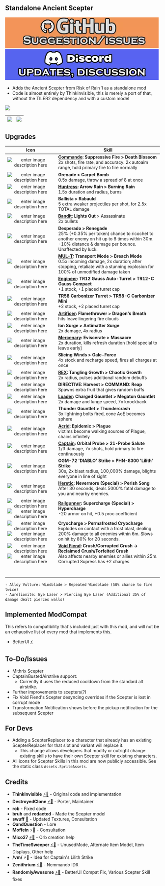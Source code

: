 

## Standalone Ancient Scepter

[![github issues/request link](https://raw.githubusercontent.com/DestroyedClone/PoseHelper/master/PoseHelper/github_link.webp)](https://github.com/DestroyedClone/AncientScepter/issues) [![discord invite](https://raw.githubusercontent.com/DestroyedClone/PoseHelper/master/PoseHelper/discord_link.webp)](https://discord.gg/DpHu3qXMHK)

- Adds the Ancient Scepter from Risk of Rain 1 as a standalone mod
- Code is almost entirely by ThinkInvisible, this is merely a port of that, without the TILER2 dependency and with a custom model

[![](https://raw.githubusercontent.com/DestroyedClone/AncientScepter/master/AncientScepter/readme/logbookpage.webp)
]()

| ![](https://raw.githubusercontent.com/DestroyedClone/AncientScepter/master/AncientScepter/readme/croco.webp) | ![](https://raw.githubusercontent.com/DestroyedClone/AncientScepter/master/AncientScepter/readme/logbookicon.webp) |
|--|--|

## Upgrades
| Icon | Skill |
|:--:|--|
| ![enter image description here](https://raw.githubusercontent.com/DestroyedClone/AncientScepter/master/AncientScepter_Unity/Assets/AssetBundle/AncientScepter/Icons/Skills/texCommandoR1.png) | **<u>Commando</u>: Suppressive Fire > Death Blossom**<br>2x shots, fire rate, and accuracy. 2x autoaim range, hold primary fire to fire normally</br> | 
| ![enter image description here](https://raw.githubusercontent.com/DestroyedClone/AncientScepter/master/AncientScepter_Unity/Assets/AssetBundle/AncientScepter/Icons/Skills/texCommandoR2.png) | **Grenade > Carpet Bomb**<br>0.5x damage, throw a spread of 8 at once</br> |
| ![enter image description here](https://raw.githubusercontent.com/DestroyedClone/AncientScepter/master/AncientScepter_Unity/Assets/AssetBundle/AncientScepter/Icons/Skills/texHuntressR1.png) | **<u>Huntress</u>: Arrow Rain > Burning Rain**<br>1.5x duration and radius, burns</br> |
| ![enter image description here](https://raw.githubusercontent.com/DestroyedClone/AncientScepter/master/AncientScepter_Unity/Assets/AssetBundle/AncientScepter/Icons/Skills/texHuntressR2.png) | **Ballista > Rabauld**<br>5 extra weaker projectiles per shot, for 2.5x TOTAL damage</br> |
| ![enter image description here](https://raw.githubusercontent.com/DestroyedClone/AncientScepter/master/AncientScepter_Unity/Assets/AssetBundle/AncientScepter/Icons/Skills/texBanditR1.png) | **<u>Bandit</u>: Lights Out** > Assassinate<br>2x bullets</br> |
| ![enter image description here](https://raw.githubusercontent.com/DestroyedClone/AncientScepter/master/AncientScepter_Unity/Assets/AssetBundle/AncientScepter/Icons/Skills/texBanditR2.png) | **Desperado > Renegade**<br>25% (+0.35% per token) chance to ricochet to another enemy on hit up to 8 times within 30m. -10% distance & damage per bounce. Unaffected by luck.</br> |
| ![enter image description here](https://raw.githubusercontent.com/DestroyedClone/AncientScepter/master/AncientScepter_Unity/Assets/AssetBundle/AncientScepter/Icons/Skills/texMultU1.png) | **<u>MUL-T</u>: Transport Mode > Breach Mode**<br>0.5x incoming damage, 2x duration; after stopping, retaliate with a stunning explosion for 100% of unmodified damage taken</br> |
| ![enter image description here](https://raw.githubusercontent.com/DestroyedClone/AncientScepter/master/AncientScepter_Unity/Assets/AssetBundle/AncientScepter/Icons/Skills/texEngiR1.png) | **<u>Engineer</u>: TR12 Gauss Auto-Turret > TR12-C Gauss Compact**<br>+1 stock, +1 placed turret cap</br> |
| ![enter image description here](https://raw.githubusercontent.com/DestroyedClone/AncientScepter/master/AncientScepter_Unity/Assets/AssetBundle/AncientScepter/Icons/Skills/texEngiR2.png) | **TR58 Carbonizer Turret > TR58-C Carbonizer Mini**<br>+2 stock, +2 placed turret cap</br> |
| ![enter image description here](https://github.com/DestroyedClone/AncientScepter/raw/master/AncientScepter_Unity/Assets/AssetBundle/AncientScepter/Icons/Skills/texArtiR1.png) | **<u>Artificer</u>: Flamethrower > Dragon's Breath**<br>hits leave lingering fire clouds</br> |
| ![enter image description here](https://github.com/DestroyedClone/AncientScepter/raw/master/AncientScepter_Unity/Assets/AssetBundle/AncientScepter/Icons/Skills/texArtiR2.png) | **Ion Surge > Antimatter Surge**<br>2x damage, 4x radius</br> |
| ![enter image description here](https://raw.githubusercontent.com/DestroyedClone/AncientScepter/master/AncientScepter_Unity/Assets/AssetBundle/AncientScepter/Icons/Skills/texMercR1.png) | **<u>Mercenary</u>: Eviscerate > Massacre**<br>2x duration, kills refresh duration [hold special to leave early]</br> |
| ![enter image description here](https://raw.githubusercontent.com/DestroyedClone/AncientScepter/master/AncientScepter_Unity/Assets/AssetBundle/AncientScepter/Icons/Skills/texMercR2.png) | **Slicing Winds > Gale-Force**<br>4x stock and recharge speed, fires all charges at once</br> |
| ![enter image description here](https://raw.githubusercontent.com/DestroyedClone/AncientScepter/master/AncientScepter_Unity/Assets/AssetBundle/AncientScepter/Icons/Skills/texRexR1.png) | **<u>REX</u>: Tangling Growth > Chaotic Growth**<br>2x radius, pulses additional random debuffs</br> |
| ![enter image description here](https://raw.githubusercontent.com/DestroyedClone/AncientScepter/master/AncientScepter_Unity/Assets/AssetBundle/AncientScepter/Icons/Skills/texRexR2.png) | **DIRECTIVE: Harvest > COMMAND: Reap**<br>Spawns extra fruit that gives random buffs</br> |
| ![enter image description here](https://raw.githubusercontent.com/DestroyedClone/AncientScepter/master/AncientScepter_Unity/Assets/AssetBundle/AncientScepter/Icons/Skills/texLoaderU1.png) | **<u>Loader</u>: Charged Gauntlet > Megaton Gauntlet**<br>2x damage and lunge speed, 7x knockback</br> |
| ![enter image description here](https://raw.githubusercontent.com/DestroyedClone/AncientScepter/master/AncientScepter_Unity/Assets/AssetBundle/AncientScepter/Icons/Skills/texLoaderU2.png) | **Thunder Gauntlet > Thundercrash**<br>3x lightning bolts fired, cone AoE becomes sphere</br> |
| ![enter image description here](https://github.com/DestroyedClone/AncientScepter/raw/master/AncientScepter_Unity/Assets/AssetBundle/AncientScepter/Icons/Skills/texAcridR1.png) | **<u>Acrid</u>: Epidemic > Plague**<br>victims become walking sources of Plague, chains infinitely</br> |
| ![enter image description here](https://raw.githubusercontent.com/DestroyedClone/AncientScepter/master/AncientScepter_Unity/Assets/AssetBundle/AncientScepter/Icons/Skills/texCapU1.png) | **<u>Captain</u>: Orbital Probe > 21-Probe Salute**<br>1/3 damage, 7x shots, hold primary to fire continuously</br> |
| ![enter image description here](https://raw.githubusercontent.com/DestroyedClone/AncientScepter/master/AncientScepter_Unity/Assets/AssetBundle/AncientScepter/Icons/Skills/texCapU2.png) | **OGM-72 'DIABLO' Strike > PHN-8300 'Lilith' Strike**<br>30s, 2x blast radius, 100,000% damage, blights everyone in line of sight</br> |
| ![enter image description here](https://raw.githubusercontent.com/DestroyedClone/AncientScepter/master/AncientScepter_Unity/Assets/AssetBundle/AncientScepter/Icons/Skills/texHereticR2.png) | **<u>Heretic</u>: Nevermore (Special) > Perish Song**<br>After 30 seconds, deals 5000% fatal damage to you and nearby enemies.</br> |
| ![enter image description here](https://raw.githubusercontent.com/DestroyedClone/AncientScepter/master/AncientScepter_Unity/Assets/AssetBundle/AncientScepter/Icons/Skills/texRailgunnerR1.png)![enter image description here](https://raw.githubusercontent.com/DestroyedClone/AncientScepter/master/AncientScepter_Unity/Assets/AssetBundle/AncientScepter/Icons/Skills/texRailgunnerP1.png) | **<u>Railgunner</u>: Supercharge (Special) > Hypercharge**<br>-20 armor on hit, +0.5 proc coefficient</br> |
| ![enter image description here](https://raw.githubusercontent.com/DestroyedClone/AncientScepter/master/AncientScepter_Unity/Assets/AssetBundle/AncientScepter/Icons/Skills/texRailgunnerR2.png)![enter image description here](https://raw.githubusercontent.com/DestroyedClone/AncientScepter/master/AncientScepter_Unity/Assets/AssetBundle/AncientScepter/Icons/Skills/texRailgunnerP2.png) | **Cryocharge > Permafrosted Cryocharge**<br>Explodes on contact with a frost blast, dealing 200% damage to all enemies within 6m. Slows on hit by 80% for 20 seconds.</br> |
| ![enter image description here](https://raw.githubusercontent.com/DestroyedClone/AncientScepter/master/AncientScepter_Unity/Assets/AssetBundle/AncientScepter/Icons/Skills/texVoidFiendR1.png)![enter image description here](https://raw.githubusercontent.com/DestroyedClone/AncientScepter/master/AncientScepter_Unity/Assets/AssetBundle/AncientScepter/Icons/Skills/texVoidFiendR1C.png) | **<u>Void Fiend</u>: Crush/Corrupted Crush -> Reclaimed Crush/Forfeited Crush**<br>Also affects nearby enemies or allies within 25m. Corrupted Supress has +2 charges.</br> |
|  | <br></br> |

    - Alloy Vulture: Windblade > Repeated Windblade (50% chance to fire twice)
    - Aurelionite: Eye Laser > Piercing Eye Laser (Additional 35% of damage dealt pierces walls)

## Implemented ModCompat
This refers to compatibility that's included just with this mod, and will not be an exhaustive list of every mod that implements this.
- BetterUI [⚡](https://thunderstore.io/package/XoXFaby/BetterUI/)

## To-Do/Issues
* Mithrix Scepter
* CaptainBustedAirstrike support:
	* Currently it uses the reduced cooldown from the standard alt airstrike.
* Further improvements to scepters(?)
* Fix Void Fiend's Scepter desyncing overrides if the Scepter is lost in corrupt mode
* Transformation Notification shows before the pickup notification for the subsequent Scepter

## For Devs
- Adding a ScepterReplacer to a character that already has an existing ScepterReplacer for that slot and variant will replace it.
	- This change allows developers that modify or outright change existing skills to have their own Scepter skill for existing characters.
- All icons for Scepter Skills in this mod are now publicly accessible. See the static class `Assets.SpriteAssets`.

## Credits
* **ThinkInvisible** [⚡](https://thunderstore.io/package/ThinkInvis/)[🐙](https://github.com/ThinkInvis) - Original code and implementation
* **DestroyedClone** [⚡](https://thunderstore.io/package/DestroyedClone/)[🐙](https://github.com/DestroyedClone) - Porter, Maintainer
* **rob** - Fixed code
* **bruh** and **redacted** - Made the Scepter model
* **swuff** [🐙](https://github.com/swuff-star) - Updated Textures, Consultation
* **QandQuestion**  - Lore
* **Moffein** [⚡](https://thunderstore.io/package/Moffein/)[🐙](https://github.com/Moffein) - Consultation
* **Mico27** [⚡](https://thunderstore.io/package/Mico27/)[🐙](https://github.com/Mico27/) - Orb creation help
* **TheTimeSweeper** [⚡](https://thunderstore.io/package/TheTimesweeper/)[🐙](https://github.com/TheTimeSweeper) - UnusedMode, Alternate Item Model, Item Displays, Other help
* **/vm/** ⚡🐙 - Idea for Captain's Lilith Strike
* **Zenithrium** [⚡](https://thunderstore.io/package/Zenithrium/)[🐙](https://github.com/Zenithrium/) - Nemmando IDR
* **RandomlyAwesome** [⚡](https://thunderstore.io/package/RandomlyAwesome/)[🐙](https://github.com/yekoc) - BetterUI Compat Fix, Various Scepter Skill fixes
